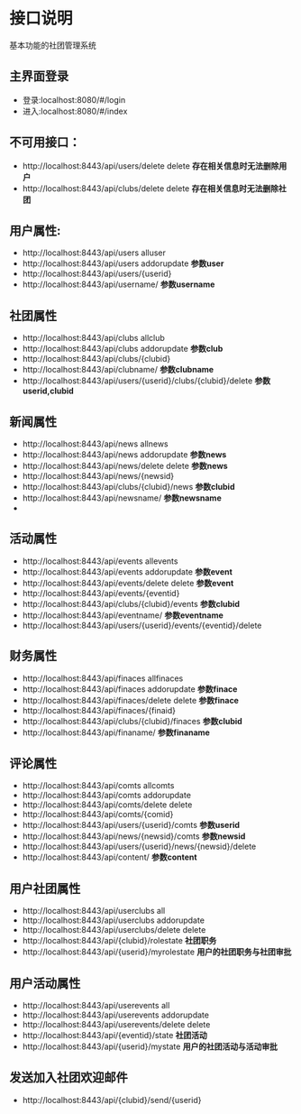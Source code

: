 # 接口说明
基本功能的社团管理系统

## 主界面登录
 * 登录:localhost:8080/#/login
 * 进入:localhost:8080/#/index


## 不可用接口：
 * http://localhost:8443/api/users/delete    delete      **存在相关信息时无法删除用户**
 * http://localhost:8443/api/clubs/delete    delete      **存在相关信息时无法删除社团**


## 用户属性:
 * http://localhost:8443/api/users           alluser
 * http://localhost:8443/api/users           addorupdate   **参数user**
 * http://localhost:8443/api/users/{userid}  
 * http://localhost:8443/api/username/        **参数username**

  


## 社团属性
*  http://localhost:8443/api/clubs          allclub
*  http://localhost:8443/api/clubs          addorupdate     **参数club**
*  http://localhost:8443/api/clubs/{clubid}
*  http://localhost:8443/api/clubname/       **参数clubname**
*  http://localhost:8443/api/users/{userid}/clubs/{clubid}/delete  **参数userid,clubid**
  

## 新闻属性
*  http://localhost:8443/api/news          allnews       
*  http://localhost:8443/api/news          addorupdate    **参数news**
*  http://localhost:8443/api/news/delete   delete         **参数news**
*  http://localhost:8443/api/news/{newsid}
*  http://localhost:8443/api/clubs/{clubid}/news      **参数clubid**
*  http://localhost:8443/api/newsname/    **参数newsname**
*  

## 活动属性
*  http://localhost:8443/api/events        allevents
*  http://localhost:8443/api/events        addorupdate   **参数event**
*  http://localhost:8443/api/events/delete  delete        **参数event**
*  http://localhost:8443/api/events/{eventid}
*  http://localhost:8443/api/clubs/{clubid}/events       **参数clubid**
*  http://localhost:8443/api/eventname/    **参数eventname**
*  http://localhost:8443/api/users/{userid}/events/{eventid}/delete

## 财务属性
*  http://localhost:8443/api/finaces         allfinaces
*  http://localhost:8443/api/finaces         addorupdate   **参数finace**
*  http://localhost:8443/api/finaces/delete  delete        **参数finace**
*  http://localhost:8443/api/finaces/{finaid}
*  http://localhost:8443/api/clubs/{clubid}/finaces        **参数clubid**
*  http://localhost:8443/api/finaname/     **参数finaname**
  
## 评论属性
*  http://localhost:8443/api/comts          allcomts
*  http://localhost:8443/api/comts          addorupdate
*  http://localhost:8443/api/comts/delete   delete
*  http://localhost:8443/api/comts/{comid}
*  http://localhost:8443/api/users/{userid}/comts          **参数userid**
*  http://localhost:8443/api/news/{newsid}/comts           **参数newsid**
*  http://localhost:8443/api/users/{userid}/news/{newsid}/delete
*  http://localhost:8443/api/content/     **参数content**

## 用户社团属性
*  http://localhost:8443/api/userclubs    all
*  http://localhost:8443/api/userclubs    addorupdate
*  http://localhost:8443/api/userclubs/delete  delete
*  http://localhost:8443/api/{clubid}/rolestate    **社团职务**
*  http://localhost:8443/api/{userid}/myrolestate  **用户的社团职务与社团审批**

## 用户活动属性
*  http://localhost:8443/api/userevents   all
*  http://localhost:8443/api/userevents   addorupdate
*  http://localhost:8443/api/userevents/delete  delete
*  http://localhost:8443/api/{eventid}/state      **社团活动** 
*  http://localhost:8443/api/{userid}/mystate     **用户的社团活动与活动审批**

## 发送加入社团欢迎邮件
*  http://localhost:8443/api/{clubid}/send/{userid}











